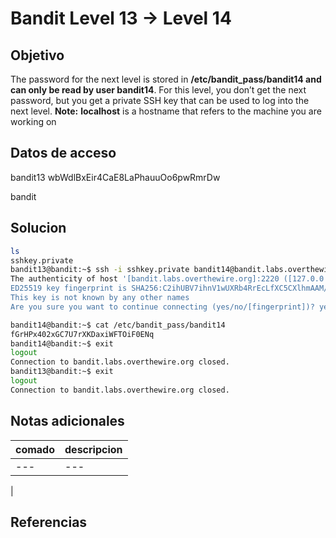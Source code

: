 # Bandit Level  13 → Level 14


## Objetivo

The password for the next level is stored in **/etc/bandit_pass/bandit14 and can only be read by user bandit14**. For this level, you don’t get the next password, but you get a private SSH key that can be used to log into the next level. **Note:** **localhost** is a hostname that refers to the machine you are working on

## Datos de acceso

bandit13
wbWdlBxEir4CaE8LaPhauuOo6pwRmrDw

bandit
## Solucion
``` bash
ls
sshkey.private
bandit13@bandit:~$ ssh -i sshkey.private bandit14@bandit.labs.overthewire.org -p 2220
The authenticity of host '[bandit.labs.overthewire.org]:2220 ([127.0.0.1]:2220)' can't be established.
ED25519 key fingerprint is SHA256:C2ihUBV7ihnV1wUXRb4RrEcLfXC5CXlhmAAM/urerLY.
This key is not known by any other names
Are you sure you want to continue connecting (yes/no/[fingerprint])? yes '

bandit14@bandit:~$ cat /etc/bandit_pass/bandit14
fGrHPx402xGC7U7rXKDaxiWFTOiF0ENq
bandit14@bandit:~$ exit
logout
Connection to bandit.labs.overthewire.org closed.
bandit13@bandit:~$ exit
logout
Connection to bandit.labs.overthewire.org closed.

```

## Notas adicionales

| comado | descripcion |
|----------|-------------|
| ---| ---
|

## Referencias
